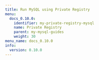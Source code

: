 ```yaml
---
title: Run MySQL using Private Registry
menu:
  docs_0.10.0:
    identifier: my-private-registry-mysql
    name: Private Registry
    parent: my-mysql-guides
    weight: 30
menu_name: docs_0.10.0
info:
  version: 0.10.0
---
```


